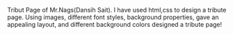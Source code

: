 Tribut Page of Mr.Nags(Dansih Sait). I have used html,css to design a tribute page. Using images, different font styles, background properties, gave an appealing layout, and different background colors designed a tribute page!
